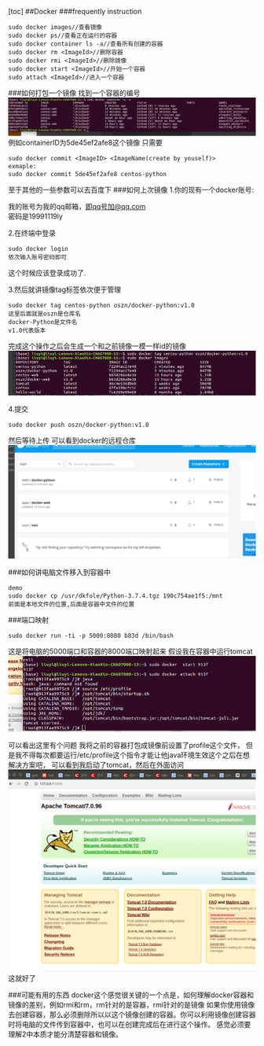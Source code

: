 [toc]
##Docker
###frequently instruction
```shell script
sudo docker images//查看镜像
sudo docker ps//查看正在运行的容器
sudo docker container ls -a//查看所有创建的容器
sudo docker rm <ImageId>//删除容器
sudo docker rmi <ImageId>//删除镜像
sudo docker start <ImageId>//开始一个容器
sudo attach <ImageId>//进入一个容器
```
###如何打包一个镜像
找到一个容器的编号
![123](./img/container.png)
例如containerID为5de45ef2afe8这个镜像
只需要
```shell script
sudo docker commit <ImageID> <ImageName(create by youself)>
exmaple:
sudo docker commit 5de45ef2afe8 centos-python
```
至于其他的一些参数可以去百度下
###如何上次镜像
1.你的现有一个docker账号:

我的账号为我的qq邮箱，即qq号加@qq.com  
密码是19991119ly

2.在终端中登录
```shell script
sudo docker login
依次输入账号密码即可
```
这个时候应该登录成功了.

3.然后就讲镜像tag标签依次便于管理
```shell script
sudo docker tag centos-python oszn/docker-python:v1.0
这里后面就是oszn是仓库名
docker-Python是文件名
v1.0代表版本
```
完成这个操作之后会生成一个和之前镜像一模一样id的镜像
![](./img/push.png)

4.提交
```shell script
sudo docker push oszn/docker-python:v1.0
```
然后等待上传
可以看到docker的远程仓库
![](img/docker_repositories.png)

###如何讲电脑文件移入到容器中
```shell script
demo
sudo docker cp /usr/dkfole/Python-3.7.4.tgz 190c754ae1f5:/mnt
前面是本地文件的位置,后面是容器中文件的位置
```

###端口映射
```shell script
sudo docker run -ti -p 5000:8080 b83d /bin/bash
```
这是将电脑的5000端口和容器的8000端口映射起来
假设我在容器中运行tomcat
![](img/tomcat.png)


可以看出这里有个问题
我将之前的容器打包成镜像前设置了profile这个文件，
但是我不得每次都要运行/etc/profile这个指令才能让他java环境生效这个之后在想解决方案吧，
可以看到我启动了tomcat，然后在外面访问
![](img/tomcat_web.png)
这就好了

###可能有用的东西
docker这个感觉很关键的一个点是，如何理解docker容器和镜像的差别，例如rmi和rm，rm针对的是容器，rmi针对的是镜像
如果你使用镜像去创建容器，那么必须删除所以以这个镜像创建的容器。你可以利用镜像创建容器时将电脑的文件传到容器中，也可以在创建完成后在进行这个操作。
感觉必须要理解2中本质才能分清楚容器和镜像。
